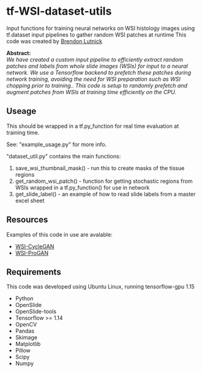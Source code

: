 # tf-WSI-dataset-utils
Input functions for training neural networks on WSI histology images using tf.dataset input pipelines to gather random WSI patches at runtime
This code was created by [Brendon Lutnick](https://github.com/brendonlutnick)

**Abstract:**<br>
*We have created a custom input pipeline to efficiently extract random patches and labels from whole slide images (WSIs) for input to a neural network. We use a Tensorflow backend to prefetch these patches during network training, avoiding the need for WSI preparation such as WSI chopping prior to training.. This code is setup to randomly prefetch and augment patches from WSIs at training time efficiently on the CPU.*

## Useage

This should be wrapped in a tf.py_function for real time evaluation at training time.

See: "example_usage.py" for more info.

"dataset_util.py" contains the main functions:
1. save_wsi_thumbnail_mask()  - run this to create masks of the tissue regions
2. get_random_wsi_patch()     - function for getting stochastic regions from WSIs
                                wrapped in a tf.py_function() for use in network
3. get_slide_label()          - an example of how to read slide labels from a master excel sheet


## Resources

Examples of this code in use are avalable:
* [WSI-CycleGAN](https://github.com/SarderLab/WSI-cycleGAN)
* [WSI-ProGAN](https://github.com/SarderLab/WSI-ProGAN)

## Requirements

This code was developed using Ubuntu Linux, running tensorflow-gpu 1.15

* Python
* OpenSlide
* OpenSlide-tools
* Tensorflow >= 1.14
* OpenCV
* Pandas
* Skimage
* Matplotlib
* Pillow
* Scipy
* Numpy
